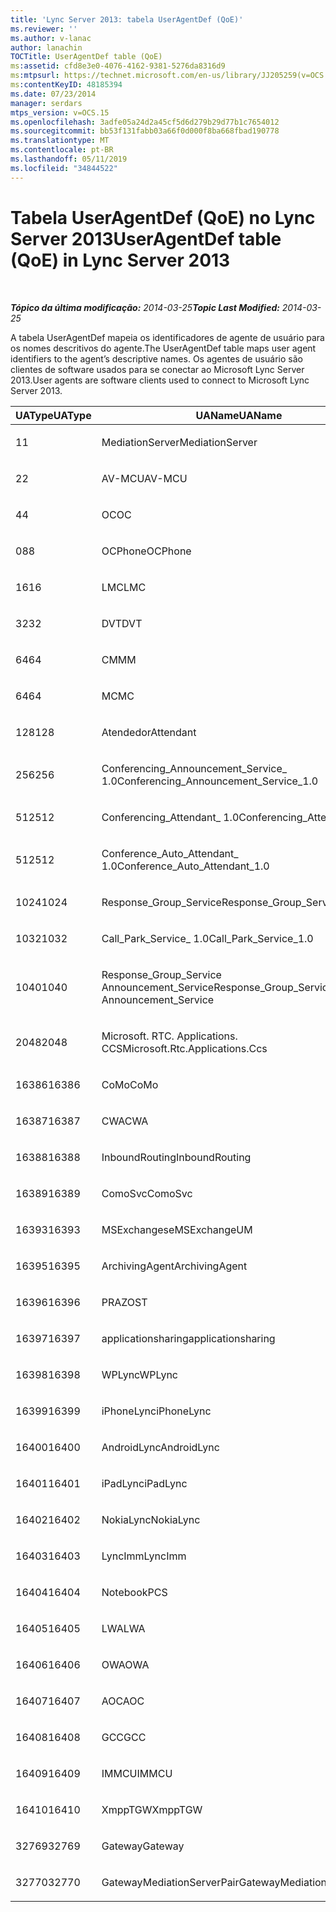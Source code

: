 ```yaml
---
title: 'Lync Server 2013: tabela UserAgentDef (QoE)'
ms.reviewer: ''
ms.author: v-lanac
author: lanachin
TOCTitle: UserAgentDef table (QoE)
ms:assetid: cfd8e3e0-4076-4162-9381-5276da8316d9
ms:mtpsurl: https://technet.microsoft.com/en-us/library/JJ205259(v=OCS.15)
ms:contentKeyID: 48185394
ms.date: 07/23/2014
manager: serdars
mtps_version: v=OCS.15
ms.openlocfilehash: 3adfe05a24d2a45cf5d6d279b29d77b1c7654012
ms.sourcegitcommit: bb53f131fabb03a66f0d000f8ba668fbad190778
ms.translationtype: MT
ms.contentlocale: pt-BR
ms.lasthandoff: 05/11/2019
ms.locfileid: "34844522"
---
```

<div data-xmlns="http://www.w3.org/1999/xhtml">

<div class="topic" data-xmlns="http://www.w3.org/1999/xhtml" data-msxsl="urn:schemas-microsoft-com:xslt" data-cs="http://msdn.microsoft.com/en-us/">

<div data-asp="http://msdn2.microsoft.com/asp">

# <a name="useragentdef-table-qoe-in-lync-server-2013"></a><span data-ttu-id="1ddae-102">Tabela UserAgentDef (QoE) no Lync Server 2013</span><span class="sxs-lookup"><span data-stu-id="1ddae-102">UserAgentDef table (QoE) in Lync Server 2013</span></span>

</div>

<div id="mainSection">

<div id="mainBody">

<span> </span>

<span data-ttu-id="1ddae-103">_**Tópico da última modificação:** 2014-03-25_</span><span class="sxs-lookup"><span data-stu-id="1ddae-103">_**Topic Last Modified:** 2014-03-25_</span></span>

<span data-ttu-id="1ddae-104">A tabela UserAgentDef mapeia os identificadores de agente de usuário para os nomes descritivos do agente.</span><span class="sxs-lookup"><span data-stu-id="1ddae-104">The UserAgentDef table maps user agent identifiers to the agent’s descriptive names.</span></span> <span data-ttu-id="1ddae-105">Os agentes de usuário são clientes de software usados para se conectar ao Microsoft Lync Server 2013.</span><span class="sxs-lookup"><span data-stu-id="1ddae-105">User agents are software clients used to connect to Microsoft Lync Server 2013.</span></span>


<table>
<colgroup>
<col style="width: 33%" />
<col style="width: 33%" />
<col style="width: 33%" />
</colgroup>
<thead>
<tr class="header">
<th><span data-ttu-id="1ddae-106">UAType</span><span class="sxs-lookup"><span data-stu-id="1ddae-106">UAType</span></span></th>
<th><span data-ttu-id="1ddae-107">UAName</span><span class="sxs-lookup"><span data-stu-id="1ddae-107">UAName</span></span></th>
<th><span data-ttu-id="1ddae-108">UACategory</span><span class="sxs-lookup"><span data-stu-id="1ddae-108">UACategory</span></span></th>
</tr>
</thead>
<tbody>
<tr class="odd">
<td><p><span data-ttu-id="1ddae-109">1</span><span class="sxs-lookup"><span data-stu-id="1ddae-109">1</span></span></p></td>
<td><p><span data-ttu-id="1ddae-110">MediationServer</span><span class="sxs-lookup"><span data-stu-id="1ddae-110">MediationServer</span></span></p></td>
<td><p><span data-ttu-id="1ddae-111">MediationServer</span><span class="sxs-lookup"><span data-stu-id="1ddae-111">MediationServer</span></span></p></td>
</tr>
<tr class="even">
<td><p><span data-ttu-id="1ddae-112">2</span><span class="sxs-lookup"><span data-stu-id="1ddae-112">2</span></span></p></td>
<td><p><span data-ttu-id="1ddae-113">AV-MCU</span><span class="sxs-lookup"><span data-stu-id="1ddae-113">AV-MCU</span></span></p></td>
<td><p><span data-ttu-id="1ddae-114">AV-MCU</span><span class="sxs-lookup"><span data-stu-id="1ddae-114">AV-MCU</span></span></p></td>
</tr>
<tr class="odd">
<td><p><span data-ttu-id="1ddae-115">4</span><span class="sxs-lookup"><span data-stu-id="1ddae-115">4</span></span></p></td>
<td><p><span data-ttu-id="1ddae-116">OC</span><span class="sxs-lookup"><span data-stu-id="1ddae-116">OC</span></span></p></td>
<td><p><span data-ttu-id="1ddae-117">OC</span><span class="sxs-lookup"><span data-stu-id="1ddae-117">OC</span></span></p></td>
</tr>
<tr class="even">
<td><p><span data-ttu-id="1ddae-118">08</span><span class="sxs-lookup"><span data-stu-id="1ddae-118">8</span></span></p></td>
<td><p><span data-ttu-id="1ddae-119">OCPhone</span><span class="sxs-lookup"><span data-stu-id="1ddae-119">OCPhone</span></span></p></td>
<td><p><span data-ttu-id="1ddae-120">OCPhone</span><span class="sxs-lookup"><span data-stu-id="1ddae-120">OCPhone</span></span></p></td>
</tr>
<tr class="odd">
<td><p><span data-ttu-id="1ddae-121">16</span><span class="sxs-lookup"><span data-stu-id="1ddae-121">16</span></span></p></td>
<td><p><span data-ttu-id="1ddae-122">LMC</span><span class="sxs-lookup"><span data-stu-id="1ddae-122">LMC</span></span></p></td>
<td><p><span data-ttu-id="1ddae-123">LMC</span><span class="sxs-lookup"><span data-stu-id="1ddae-123">LMC</span></span></p></td>
</tr>
<tr class="even">
<td><p><span data-ttu-id="1ddae-124">32</span><span class="sxs-lookup"><span data-stu-id="1ddae-124">32</span></span></p></td>
<td><p><span data-ttu-id="1ddae-125">DVT</span><span class="sxs-lookup"><span data-stu-id="1ddae-125">DVT</span></span></p></td>
<td><p><span data-ttu-id="1ddae-126">DVT</span><span class="sxs-lookup"><span data-stu-id="1ddae-126">DVT</span></span></p></td>
</tr>
<tr class="odd">
<td><p><span data-ttu-id="1ddae-127">64</span><span class="sxs-lookup"><span data-stu-id="1ddae-127">64</span></span></p></td>
<td><p><span data-ttu-id="1ddae-128">CM</span><span class="sxs-lookup"><span data-stu-id="1ddae-128">MM</span></span></p></td>
<td><p><span data-ttu-id="1ddae-129">CM</span><span class="sxs-lookup"><span data-stu-id="1ddae-129">MM</span></span></p></td>
</tr>
<tr class="even">
<td><p><span data-ttu-id="1ddae-130">64</span><span class="sxs-lookup"><span data-stu-id="1ddae-130">64</span></span></p></td>
<td><p><span data-ttu-id="1ddae-131">MC</span><span class="sxs-lookup"><span data-stu-id="1ddae-131">MC</span></span></p></td>
<td><p><span data-ttu-id="1ddae-132">CM</span><span class="sxs-lookup"><span data-stu-id="1ddae-132">MM</span></span></p></td>
</tr>
<tr class="odd">
<td><p><span data-ttu-id="1ddae-133">128</span><span class="sxs-lookup"><span data-stu-id="1ddae-133">128</span></span></p></td>
<td><p><span data-ttu-id="1ddae-134">Atendedor</span><span class="sxs-lookup"><span data-stu-id="1ddae-134">Attendant</span></span></p></td>
<td><p><span data-ttu-id="1ddae-135">Atendedor</span><span class="sxs-lookup"><span data-stu-id="1ddae-135">Attendant</span></span></p></td>
</tr>
<tr class="even">
<td><p><span data-ttu-id="1ddae-136">256</span><span class="sxs-lookup"><span data-stu-id="1ddae-136">256</span></span></p></td>
<td><p><span data-ttu-id="1ddae-137">Conferencing_Announcement_Service_ 1.0</span><span class="sxs-lookup"><span data-stu-id="1ddae-137">Conferencing_Announcement_Service_1.0</span></span></p></td>
<td><p><span data-ttu-id="1ddae-138">CERTIFICAÇÃO</span><span class="sxs-lookup"><span data-stu-id="1ddae-138">CAS</span></span></p></td>
</tr>
<tr class="odd">
<td><p><span data-ttu-id="1ddae-139">512</span><span class="sxs-lookup"><span data-stu-id="1ddae-139">512</span></span></p></td>
<td><p><span data-ttu-id="1ddae-140">Conferencing_Attendant_ 1.0</span><span class="sxs-lookup"><span data-stu-id="1ddae-140">Conferencing_Attendant_1.0</span></span></p></td>
<td><p><span data-ttu-id="1ddae-141">CAA</span><span class="sxs-lookup"><span data-stu-id="1ddae-141">CAA</span></span></p></td>
</tr>
<tr class="even">
<td><p><span data-ttu-id="1ddae-142">512</span><span class="sxs-lookup"><span data-stu-id="1ddae-142">512</span></span></p></td>
<td><p><span data-ttu-id="1ddae-143">Conference_Auto_Attendant_ 1.0</span><span class="sxs-lookup"><span data-stu-id="1ddae-143">Conference_Auto_Attendant_1.0</span></span></p></td>
<td><p><span data-ttu-id="1ddae-144">CAA</span><span class="sxs-lookup"><span data-stu-id="1ddae-144">CAA</span></span></p></td>
</tr>
<tr class="odd">
<td><p><span data-ttu-id="1ddae-145">1024</span><span class="sxs-lookup"><span data-stu-id="1ddae-145">1024</span></span></p></td>
<td><p><span data-ttu-id="1ddae-146">Response_Group_Service</span><span class="sxs-lookup"><span data-stu-id="1ddae-146">Response_Group_Service</span></span></p></td>
<td><p><span data-ttu-id="1ddae-147">RGS</span><span class="sxs-lookup"><span data-stu-id="1ddae-147">RGS</span></span></p></td>
</tr>
<tr class="even">
<td><p><span data-ttu-id="1ddae-148">1032</span><span class="sxs-lookup"><span data-stu-id="1ddae-148">1032</span></span></p></td>
<td><p><span data-ttu-id="1ddae-149">Call_Park_Service_ 1.0</span><span class="sxs-lookup"><span data-stu-id="1ddae-149">Call_Park_Service_1.0</span></span></p></td>
<td><p><span data-ttu-id="1ddae-150">CPS</span><span class="sxs-lookup"><span data-stu-id="1ddae-150">CPS</span></span></p></td>
</tr>
<tr class="odd">
<td><p><span data-ttu-id="1ddae-151">1040</span><span class="sxs-lookup"><span data-stu-id="1ddae-151">1040</span></span></p></td>
<td><p><span data-ttu-id="1ddae-152">Response_Group_Service Announcement_Service</span><span class="sxs-lookup"><span data-stu-id="1ddae-152">Response_Group_Service Announcement_Service</span></span></p></td>
<td><p><span data-ttu-id="1ddae-153">COMO</span><span class="sxs-lookup"><span data-stu-id="1ddae-153">AS</span></span></p></td>
</tr>
<tr class="even">
<td><p><span data-ttu-id="1ddae-154">2048</span><span class="sxs-lookup"><span data-stu-id="1ddae-154">2048</span></span></p></td>
<td><p><span data-ttu-id="1ddae-155">Microsoft. RTC. Applications. CCS</span><span class="sxs-lookup"><span data-stu-id="1ddae-155">Microsoft.Rtc.Applications.Ccs</span></span></p></td>
<td><p><span data-ttu-id="1ddae-156">CCS</span><span class="sxs-lookup"><span data-stu-id="1ddae-156">CCS</span></span></p></td>
</tr>
<tr class="odd">
<td><p><span data-ttu-id="1ddae-157">16386</span><span class="sxs-lookup"><span data-stu-id="1ddae-157">16386</span></span></p></td>
<td><p><span data-ttu-id="1ddae-158">CoMo</span><span class="sxs-lookup"><span data-stu-id="1ddae-158">CoMo</span></span></p></td>
<td><p><span data-ttu-id="1ddae-159">CoMo</span><span class="sxs-lookup"><span data-stu-id="1ddae-159">CoMo</span></span></p></td>
</tr>
<tr class="even">
<td><p><span data-ttu-id="1ddae-160">16387</span><span class="sxs-lookup"><span data-stu-id="1ddae-160">16387</span></span></p></td>
<td><p><span data-ttu-id="1ddae-161">CWA</span><span class="sxs-lookup"><span data-stu-id="1ddae-161">CWA</span></span></p></td>
<td><p><span data-ttu-id="1ddae-162">CWA</span><span class="sxs-lookup"><span data-stu-id="1ddae-162">CWA</span></span></p></td>
</tr>
<tr class="odd">
<td><p><span data-ttu-id="1ddae-163">16388</span><span class="sxs-lookup"><span data-stu-id="1ddae-163">16388</span></span></p></td>
<td><p><span data-ttu-id="1ddae-164">InboundRouting</span><span class="sxs-lookup"><span data-stu-id="1ddae-164">InboundRouting</span></span></p></td>
<td><p><span data-ttu-id="1ddae-165">InboundRouting</span><span class="sxs-lookup"><span data-stu-id="1ddae-165">InboundRouting</span></span></p></td>
</tr>
<tr class="even">
<td><p><span data-ttu-id="1ddae-166">16389</span><span class="sxs-lookup"><span data-stu-id="1ddae-166">16389</span></span></p></td>
<td><p><span data-ttu-id="1ddae-167">ComoSvc</span><span class="sxs-lookup"><span data-stu-id="1ddae-167">ComoSvc</span></span></p></td>
<td><p><span data-ttu-id="1ddae-168">ComoSvc</span><span class="sxs-lookup"><span data-stu-id="1ddae-168">ComoSvc</span></span></p></td>
</tr>
<tr class="odd">
<td><p><span data-ttu-id="1ddae-169">16393</span><span class="sxs-lookup"><span data-stu-id="1ddae-169">16393</span></span></p></td>
<td><p><span data-ttu-id="1ddae-170">MSExchangese</span><span class="sxs-lookup"><span data-stu-id="1ddae-170">MSExchangeUM</span></span></p></td>
<td><p><span data-ttu-id="1ddae-171">ExUM</span><span class="sxs-lookup"><span data-stu-id="1ddae-171">ExUM</span></span></p></td>
</tr>
<tr class="even">
<td><p><span data-ttu-id="1ddae-172">16395</span><span class="sxs-lookup"><span data-stu-id="1ddae-172">16395</span></span></p></td>
<td><p><span data-ttu-id="1ddae-173">ArchivingAgent</span><span class="sxs-lookup"><span data-stu-id="1ddae-173">ArchivingAgent</span></span></p></td>
<td><p><span data-ttu-id="1ddae-174">ARCHAGENT</span><span class="sxs-lookup"><span data-stu-id="1ddae-174">ARCHAGENT</span></span></p></td>
</tr>
<tr class="odd">
<td><p><span data-ttu-id="1ddae-175">16396</span><span class="sxs-lookup"><span data-stu-id="1ddae-175">16396</span></span></p></td>
<td><p><span data-ttu-id="1ddae-176">PRAZO</span><span class="sxs-lookup"><span data-stu-id="1ddae-176">ST</span></span></p></td>
<td><p><span data-ttu-id="1ddae-177">PRAZO</span><span class="sxs-lookup"><span data-stu-id="1ddae-177">ST</span></span></p></td>
</tr>
<tr class="even">
<td><p><span data-ttu-id="1ddae-178">16397</span><span class="sxs-lookup"><span data-stu-id="1ddae-178">16397</span></span></p></td>
<td><p><span data-ttu-id="1ddae-179">applicationsharing</span><span class="sxs-lookup"><span data-stu-id="1ddae-179">applicationsharing</span></span></p></td>
<td><p><span data-ttu-id="1ddae-180">ASMCU</span><span class="sxs-lookup"><span data-stu-id="1ddae-180">ASMCU</span></span></p></td>
</tr>
<tr class="odd">
<td><p><span data-ttu-id="1ddae-181">16398</span><span class="sxs-lookup"><span data-stu-id="1ddae-181">16398</span></span></p></td>
<td><p><span data-ttu-id="1ddae-182">WPLync</span><span class="sxs-lookup"><span data-stu-id="1ddae-182">WPLync</span></span></p></td>
<td><p><span data-ttu-id="1ddae-183">WPLync</span><span class="sxs-lookup"><span data-stu-id="1ddae-183">WPLync</span></span></p></td>
</tr>
<tr class="even">
<td><p><span data-ttu-id="1ddae-184">16399</span><span class="sxs-lookup"><span data-stu-id="1ddae-184">16399</span></span></p></td>
<td><p><span data-ttu-id="1ddae-185">iPhoneLync</span><span class="sxs-lookup"><span data-stu-id="1ddae-185">iPhoneLync</span></span></p></td>
<td><p><span data-ttu-id="1ddae-186">iPhoneLync</span><span class="sxs-lookup"><span data-stu-id="1ddae-186">iPhoneLync</span></span></p></td>
</tr>
<tr class="odd">
<td><p><span data-ttu-id="1ddae-187">16400</span><span class="sxs-lookup"><span data-stu-id="1ddae-187">16400</span></span></p></td>
<td><p><span data-ttu-id="1ddae-188">AndroidLync</span><span class="sxs-lookup"><span data-stu-id="1ddae-188">AndroidLync</span></span></p></td>
<td><p><span data-ttu-id="1ddae-189">AndroidLync</span><span class="sxs-lookup"><span data-stu-id="1ddae-189">AndroidLync</span></span></p></td>
</tr>
<tr class="even">
<td><p><span data-ttu-id="1ddae-190">16401</span><span class="sxs-lookup"><span data-stu-id="1ddae-190">16401</span></span></p></td>
<td><p><span data-ttu-id="1ddae-191">iPadLync</span><span class="sxs-lookup"><span data-stu-id="1ddae-191">iPadLync</span></span></p></td>
<td><p><span data-ttu-id="1ddae-192">iPadLync</span><span class="sxs-lookup"><span data-stu-id="1ddae-192">iPadLync</span></span></p></td>
</tr>
<tr class="odd">
<td><p><span data-ttu-id="1ddae-193">16402</span><span class="sxs-lookup"><span data-stu-id="1ddae-193">16402</span></span></p></td>
<td><p><span data-ttu-id="1ddae-194">NokiaLync</span><span class="sxs-lookup"><span data-stu-id="1ddae-194">NokiaLync</span></span></p></td>
<td><p><span data-ttu-id="1ddae-195">NokiaLync</span><span class="sxs-lookup"><span data-stu-id="1ddae-195">NokiaLync</span></span></p></td>
</tr>
<tr class="even">
<td><p><span data-ttu-id="1ddae-196">16403</span><span class="sxs-lookup"><span data-stu-id="1ddae-196">16403</span></span></p></td>
<td><p><span data-ttu-id="1ddae-197">LyncImm</span><span class="sxs-lookup"><span data-stu-id="1ddae-197">LyncImm</span></span></p></td>
<td><p><span data-ttu-id="1ddae-198">LyncImm</span><span class="sxs-lookup"><span data-stu-id="1ddae-198">LyncImm</span></span></p></td>
</tr>
<tr class="odd">
<td><p><span data-ttu-id="1ddae-199">16404</span><span class="sxs-lookup"><span data-stu-id="1ddae-199">16404</span></span></p></td>
<td><p><span data-ttu-id="1ddae-200">Notebook</span><span class="sxs-lookup"><span data-stu-id="1ddae-200">PCS</span></span></p></td>
<td><p><span data-ttu-id="1ddae-201">Notebook</span><span class="sxs-lookup"><span data-stu-id="1ddae-201">PCS</span></span></p></td>
</tr>
<tr class="even">
<td><p><span data-ttu-id="1ddae-202">16405</span><span class="sxs-lookup"><span data-stu-id="1ddae-202">16405</span></span></p></td>
<td><p><span data-ttu-id="1ddae-203">LWA</span><span class="sxs-lookup"><span data-stu-id="1ddae-203">LWA</span></span></p></td>
<td><p><span data-ttu-id="1ddae-204">LWA</span><span class="sxs-lookup"><span data-stu-id="1ddae-204">LWA</span></span></p></td>
</tr>
<tr class="odd">
<td><p><span data-ttu-id="1ddae-205">16406</span><span class="sxs-lookup"><span data-stu-id="1ddae-205">16406</span></span></p></td>
<td><p><span data-ttu-id="1ddae-206">OWA</span><span class="sxs-lookup"><span data-stu-id="1ddae-206">OWA</span></span></p></td>
<td><p><span data-ttu-id="1ddae-207">OWA</span><span class="sxs-lookup"><span data-stu-id="1ddae-207">OWA</span></span></p></td>
</tr>
<tr class="even">
<td><p><span data-ttu-id="1ddae-208">16407</span><span class="sxs-lookup"><span data-stu-id="1ddae-208">16407</span></span></p></td>
<td><p><span data-ttu-id="1ddae-209">AOC</span><span class="sxs-lookup"><span data-stu-id="1ddae-209">AOC</span></span></p></td>
<td><p><span data-ttu-id="1ddae-210">AOC</span><span class="sxs-lookup"><span data-stu-id="1ddae-210">AOC</span></span></p></td>
</tr>
<tr class="odd">
<td><p><span data-ttu-id="1ddae-211">16408</span><span class="sxs-lookup"><span data-stu-id="1ddae-211">16408</span></span></p></td>
<td><p><span data-ttu-id="1ddae-212">GCC</span><span class="sxs-lookup"><span data-stu-id="1ddae-212">GCC</span></span></p></td>
<td><p><span data-ttu-id="1ddae-213">GCC</span><span class="sxs-lookup"><span data-stu-id="1ddae-213">GCC</span></span></p></td>
</tr>
<tr class="even">
<td><p><span data-ttu-id="1ddae-214">16409</span><span class="sxs-lookup"><span data-stu-id="1ddae-214">16409</span></span></p></td>
<td><p><span data-ttu-id="1ddae-215">IMMCU</span><span class="sxs-lookup"><span data-stu-id="1ddae-215">IMMCU</span></span></p></td>
<td><p><span data-ttu-id="1ddae-216">IMMCU</span><span class="sxs-lookup"><span data-stu-id="1ddae-216">IMMCU</span></span></p></td>
</tr>
<tr class="odd">
<td><p><span data-ttu-id="1ddae-217">16410</span><span class="sxs-lookup"><span data-stu-id="1ddae-217">16410</span></span></p></td>
<td><p><span data-ttu-id="1ddae-218">XmppTGW</span><span class="sxs-lookup"><span data-stu-id="1ddae-218">XmppTGW</span></span></p></td>
<td><p><span data-ttu-id="1ddae-219">XmppGateway</span><span class="sxs-lookup"><span data-stu-id="1ddae-219">XmppGateway</span></span></p></td>
</tr>
<tr class="even">
<td><p><span data-ttu-id="1ddae-220">32769</span><span class="sxs-lookup"><span data-stu-id="1ddae-220">32769</span></span></p></td>
<td><p><span data-ttu-id="1ddae-221">Gateway</span><span class="sxs-lookup"><span data-stu-id="1ddae-221">Gateway</span></span></p></td>
<td><p><span data-ttu-id="1ddae-222">Gateway</span><span class="sxs-lookup"><span data-stu-id="1ddae-222">Gateway</span></span></p></td>
</tr>
<tr class="odd">
<td><p><span data-ttu-id="1ddae-223">32770</span><span class="sxs-lookup"><span data-stu-id="1ddae-223">32770</span></span></p></td>
<td><p><span data-ttu-id="1ddae-224">GatewayMediationServerPair</span><span class="sxs-lookup"><span data-stu-id="1ddae-224">GatewayMediationServerPair</span></span></p></td>
<td><p><span data-ttu-id="1ddae-225">GatewayMediationServerPair</span><span class="sxs-lookup"><span data-stu-id="1ddae-225">GatewayMediationServerPair</span></span></p></td>
</tr>
</tbody>
</table>


</div>

<span> </span>

</div>

</div>

</div>

